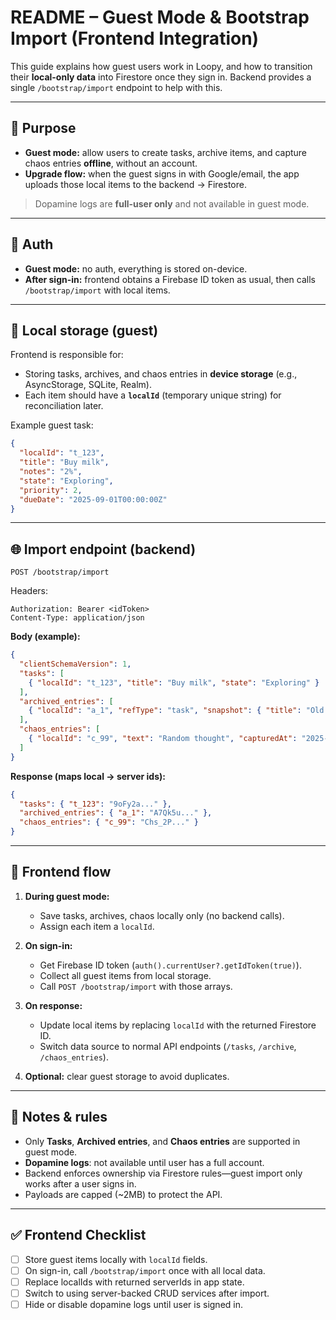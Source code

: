 # README – Guest Mode & Bootstrap Import (Frontend Integration)

This guide explains how guest users work in Loopy, and how to transition their **local-only data** into Firestore once they sign in. Backend provides a single `/bootstrap/import` endpoint to help with this.

---

## 🎯 Purpose
- **Guest mode:** allow users to create tasks, archive items, and capture chaos entries **offline**, without an account.
- **Upgrade flow:** when the guest signs in with Google/email, the app uploads those local items to the backend → Firestore.

> Dopamine logs are **full-user only** and not available in guest mode.

---

## 🔑 Auth
- **Guest mode:** no auth, everything is stored on-device.
- **After sign-in:** frontend obtains a Firebase ID token as usual, then calls `/bootstrap/import` with local items.

---

## 🧱 Local storage (guest)
Frontend is responsible for:
- Storing tasks, archives, and chaos entries in **device storage** (e.g., AsyncStorage, SQLite, Realm).
- Each item should have a **`localId`** (temporary unique string) for reconciliation later.

Example guest task:
```json
{
  "localId": "t_123",
  "title": "Buy milk",
  "notes": "2%",
  "state": "Exploring",
  "priority": 2,
  "dueDate": "2025-09-01T00:00:00Z"
}
```

---

## 🌐 Import endpoint (backend)
`POST /bootstrap/import`

Headers:
```http
Authorization: Bearer <idToken>
Content-Type: application/json
```

**Body (example):**
```json
{
  "clientSchemaVersion": 1,
  "tasks": [
    { "localId": "t_123", "title": "Buy milk", "state": "Exploring" }
  ],
  "archived_entries": [
    { "localId": "a_1", "refType": "task", "snapshot": { "title": "Old thing", "state": "Done" } }
  ],
  "chaos_entries": [
    { "localId": "c_99", "text": "Random thought", "capturedAt": "2025-08-29T13:20:00Z" }
  ]
}
```

**Response (maps local → server ids):**
```json
{
  "tasks": { "t_123": "9oFy2a..." },
  "archived_entries": { "a_1": "A7Qk5u..." },
  "chaos_entries": { "c_99": "Chs_2P..." }
}
```

---

## 🔄 Frontend flow
1. **During guest mode:**
   - Save tasks, archives, chaos locally only (no backend calls).
   - Assign each item a `localId`.

2. **On sign-in:**
   - Get Firebase ID token (`auth().currentUser?.getIdToken(true)`).
   - Collect all guest items from local storage.
   - Call `POST /bootstrap/import` with those arrays.

3. **On response:**
   - Update local items by replacing `localId` with the returned Firestore ID.
   - Switch data source to normal API endpoints (`/tasks`, `/archive`, `/chaos_entries`).

4. **Optional:** clear guest storage to avoid duplicates.

---

## 🚦 Notes & rules
- Only **Tasks**, **Archived entries**, and **Chaos entries** are supported in guest mode.
- **Dopamine logs**: not available until user has a full account.
- Backend enforces ownership via Firestore rules—guest import only works after a user signs in.
- Payloads are capped (~2MB) to protect the API.

---

## ✅ Frontend Checklist
- [ ] Store guest items locally with `localId` fields.
- [ ] On sign-in, call `/bootstrap/import` once with all local data.
- [ ] Replace localIds with returned serverIds in app state.
- [ ] Switch to using server-backed CRUD services after import.
- [ ] Hide or disable dopamine logs until user is signed in.
